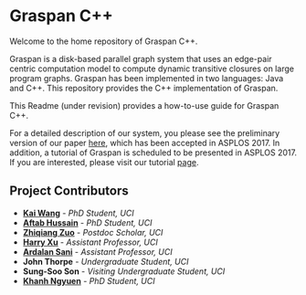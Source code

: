 # Graspan C++

Welcome to the home repository of Graspan C++.

Graspan is a disk-based parallel graph system that uses an edge-pair centric computation model to compute dynamic transitive closures on large program graphs. Graspan has been implemented in two languages: Java and C++. This repository provides the C++ implementation of Graspan.

This Readme (under revision) provides a how-to-use guide for Graspan C++. 

For a detailed description of our system, you please see the preliminary version of our paper [here](http://www.ics.uci.edu/~guoqingx/papers/wang-asplos17.pdf), which has been accepted in ASPLOS 2017. In addition, a tutorial of Graspan is scheduled to be presented in ASPLOS 2017. If you are interested, please visit our tutorial [page](http://www.ics.uci.edu/~guoqingx/asplos-tutorial/main.html). 

## Project Contributors

* [**Kai Wang**](http://www.ics.uci.edu/~wangk7/) - *PhD Student, UCI* 
* [**Aftab Hussain**](http://www.ics.uci.edu/~aftabh/) - *PhD Student, UCI* 
* [**Zhiqiang Zuo**](http://zuozhiqiang.bitbucket.org/) - *Postdoc Scholar, UCI* 
* [**Harry Xu**](http://www.ics.uci.edu/~guoqingx/) - *Assistant Professor, UCI* 
* [**Ardalan Sani**](http://www.ics.uci.edu/~ardalan/) - *Assistant Professor, UCI* 
* **John Thorpe** - *Undergraduate Student, UCI*
* **Sung-Soo Son** - *Visiting Undergraduate Student, UCI*
* [**Khanh Ngyuen**](http://www.ics.uci.edu/~khanhtn1/) - *PhD Student, UCI*
